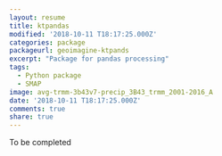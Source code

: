 ```yaml
---
layout: resume
title: ktpandas
modified: '2018-10-11 T18:17:25.000Z'
categories: package
packageurl: geoimagine-ktpands
excerpt: "Package for pandas processing"
tags:
  - Python package
  - SMAP
image: avg-trmm-3b43v7-precip_3B43_trmm_2001-2016_A
date: '2018-10-11 T18:17:25.000Z'
comments: true
share: true
---
```


To be completed
